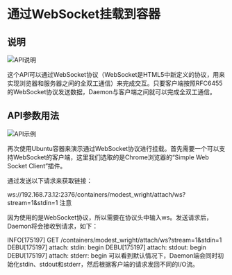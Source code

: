 # 通过WebSocket挂载到容器

## 说明

![API说明](http://images.dostudy.top/doc/docker/a34e2dd7-d116-4acb-8185-fd5cfa5b1160.png)

这个API可以通过WebSocket协议（WebSocket是HTML5中新定义的协议，用来实现浏览器和服务器之间的全双工通信）来完成交互。只要客户端按照RFC6455的WebSocket协议发送数据，Daemon与客户端之间就可以完成全双工通信。

## API参数用法

![API示例](http://images.dostudy.top/doc/docker/20d64585-2b32-42c7-b84d-7592cf4d39b9.png)

再次使用Ubuntu容器来演示通过WebSocket协议进行挂载。首先需要一个可以支持WebSocket的客户端，这里我们选取的是Chrome浏览器的“Simple Web Socket Client”插件。

通过发送以下请求来获取链接：

ws://192.168.73.12:2376/containers/modest_wright/attach/ws?stream=1&stdin=1
注意

因为使用的是WebSocket协议，所以需要在协议头中输入ws。发送请求后，Daemon将会接收到请求，如下：

INFO[175197] GET /containers/modest_wright/attach/ws?stream=1&stdin=1
DEBU[175197] attach: stdin: begin
DEBU[175197] attach: stdout: begin
DEBU[175197] attach: stderr: begin
可以看到默认情况下，Daemon端会同时初始化stdin、stdout和stderr，然后根据客户端的请求发回不同的I/O流。
